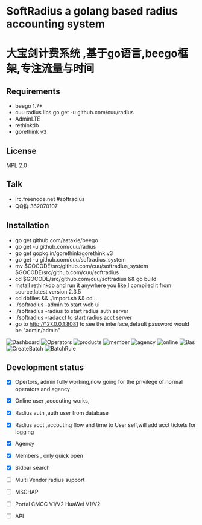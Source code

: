 # SoftRadius  a golang based radius accounting system
# 大宝剑计费系统 ,基于go语言,beego框架,专注流量与时间

## Requirements
* beego 1.7+
* cuu radius libs go get -u github.com/cuu/radius
* AdminLTE
* rethinkdb
* gorethink v3


## License

MPL 2.0

## Talk
* irc.freenode.net  #softradius
* QQ群 362070107

## Installation
* go get github.com/astaxie/beego
* go get -u github.com/cuu/radius
* go get gopkg.in/gorethink/gorethink.v3
* go get -u github.com/cuu/softradius_system
* mv $GOCODE/src/github.com/cuu/softradius_system $GOCODE/src/github.com/cuu/softradius
* cd $GOCODE/src/github.com/cuu/softradius && go build
* Install rethinkdb and run it anywhere you like,I compiled it from source,latest version 2.3.5
* cd dbfiles && ./import.sh && cd ..
* ./softradius -admin to start web ui
* ./softradius -radius to start radius auth server
* ./softradius -radacct to start radius acct server
* go to http://127.0.0.1:8081 to see the interface,default password would be "admin/admin"

![Dashboard](screenshots/dashboard.png?raw=true "bashboard")
![Operators](screenshots/operators.png?raw=true "operators")
![products](screenshots/products.png?raw=true   "Products")
![member](screenshots/member_quick.png?raw=true "Members")
![agency](screenshots/agency.png?raw=true "Agency")
![online](screenshots/online.png?raw=true  "Online")
![Bas](screenshots/bas.png?raw=true "Bas")
![CreateBatch](screenshots/createbatch?raw=true "Batch")
![BatchRule](screenshots/batchrule.png?raw=true "BatchRule")

## Development status
- [x] Opertors, admin fully working,now going for the privilege of normal operators and agency
- [x] Online user ,accouting works,
- [x] Radius auth ,auth user from database 
- [x] Radius acct ,accouting flow and time to User self,will add acct tickets for logging
- [x] Agency
- [x] Members , only quick open
- [x] Sidbar search
- [ ] Multi Vendor radius support
- [ ] MSCHAP 
- [ ] Portal CMCC V1/V2 HuaWei V1/V2
- [ ] API


